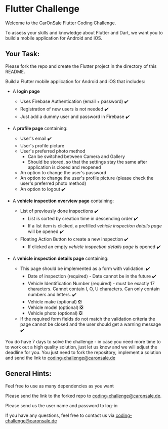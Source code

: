 # Flutter Challenge

Welcome to the CarOnSale Flutter Coding Challenge.

To assess your skills and knowledge about Flutter and Dart, we want you to build a mobile application for Android and iOS.

## Your Task:
Please fork the repo and create the Flutter project in the directory of this README.

Build a Flutter mobile application for Android and iOS that includes:
- A **login page**
  - Uses Firebase Authentication (email + password) ✔️
  - Registration of new users is not needed ✔️
  - Just add a dummy user and password in Firebase ✔️
- A **profile page** containing:
  - User's email ✔️
  - User's profile picture
  - User's preferred photo method
    - Can be switched between Camera and Gallery
    - Should be stored, so that the settings stay the same after application is closed and reopened
  - An option to change the user's password 
  - An option to change the user's profile picture (please check the user's preferred photo method)
  - An option to logout ✔️

- A **vehicle inspection overview page** containing:
  - List of previously done inspections ✔️
    - List is sorted by creation time in descending order ✔️
    - If a list item is clicked, a prefilled *vehicle inspection details page* will be opened ✔️
  - Floating Action Button to create a new inspection ✔️
    - If clicked an empty *vehicle inspection details page* is opened ✔️

- A **vehicle inspection details page** containing:
  - This page should be implemented as a form with validation: ✔️
    - Date of inspection (required) - Date cannot be in the future ✔️
    - Vehicle Identification Number (required) - must be exactly 17 characters. Cannot contain I, O, U characters. Can only contain numbers and letters. ✔️
    - Vehicle make (optional) ❎
    - Vehicle model (optional) ❎
    - Vehicle photo (optional) ❎
  - If the required form fields do not match the validation criteria the page cannot be closed and the user should get a warning message ✔️



You do have 7 days to solve the challenge - in case you need more time to to work out a high quality solution, just let us
know and we will adjust the deadline for you. You just need to fork the repository, implement a solution and send the link to coding-challenge@caronsale.de

## General Hints:
Feel free to use as many dependencies as you want



Please send the link to the forked repo to coding-challenge@caronsale.de.

Please send us the user name and password to log-in

If you have any questions, feel free to contact us via <coding-challenge@caronsale.de>
